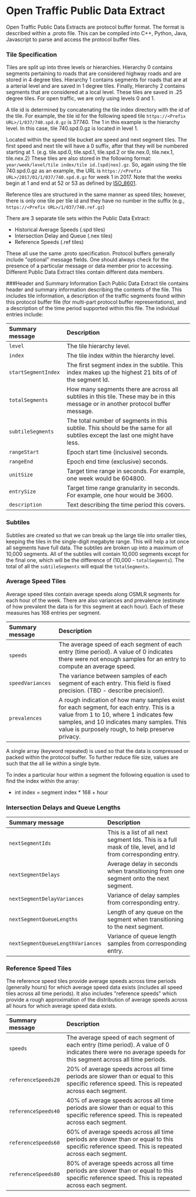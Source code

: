 # Open Traffic Public Data Extract

Open Traffic Public Data Extracts are protocol buffer format. The format is described within a .proto file. This can be compiled into C++, Python, Java, Javascript to parse and access the protocol buffer files.

### Tile Specification

Tiles are split up into three levels or hierarchies.  Hierarchy 0 contains segments pertaining to roads that are considered highway roads and are stored in 4 degree tiles.  Hierarchy 1 contains segments for roads that are at a arterial level and are saved in 1 degree tiles.  Finally, Hierarchy 2 contains segments that are considered at a local level.  These tiles are saved in .25 degree tiles.  For open traffic, we are only using levels 0 and 1.  

A tile id is determined by concatenating the tile index directory with the id of the tile.  For example, the tile id for the following speed tile `https://<Prefix URL>/1/037/740.spd.0.gz` is 37740.  The 1 in this example is the hierarchy level.  In this case, tile 740.spd.0.gz is located in level 1.  

Located within the speed tile bucket are speed and next segment tiles.  The first speed and next tile will have a 0 suffix, after that they will be numbered starting at 1. (e.g. tile.spd.0, tile.spd.1, tile.spd.2 or tile.nex.0, tile.nex.1, tile.nex.2)  These tiles are also stored in the following format: `year/week/level/tile index/tile id.[spd|nex].gz`.  So, again using the tile 740.spd.0.gz as an example, the URL is `https://<Prefix URL>/2017/01/1/037/740.spd.0.gz` for week 1 in 2017.  Note that the weeks begin at 1 and end at 52 or 53 as defined by [ISO_8601](https://en.wikipedia.org/wiki/ISO_8601).

Reference tiles are structured in the same manner as speed tiles; however, there is only one tile per tile id and they have no number in the suffix (e.g., `https://<Prefix URL>/1/037/740.ref.gz`)

There are 3 separate tile sets within the Public Data Extract:
* Historical Average Speeds (.spd tiles)
* Intersection Delay and Queue (.nex tiles)
* Reference Speeds (.ref tiles)

These all use the same .proto specification. Protocol buffers generally include "optional" message fields. One should always check for the presence of a particular message or data member prior to accessing. Different Public Data Extract tiles contain different data members.

###Header and Summary Information
Each Public Data Extract tile contains header and summary information describing the contents of the file. This includes tile information, a description of the traffic segments found within this protocol buffer file (for multi-part protocol buffer representations), and a description of the time period supported within this file. The individual entries include:

| Summary message | Description |
| :--------- | :----------- |
| `level` | The tile hierarchy level. |
| `index` | The tile index within the hierarchy level. |
| `startSegmentIndex` | The first segment index in the subtile. This index makes up the highest 21 bits of of the segment Id. |
| `totalSegments` | How many segments there are across all subtiles in this tile. These may be in this message or in another protocol buffer message. |
| `subtileSegments` | The total number of segments in this subtile. This should be the same for all subtiles except the last one might have less. |
| `rangeStart` | Epoch start time (inclusive) seconds. |
| `rangeEnd` | Epoch end time (exclusive) seconds. |
| `unitSize` | Target time range in seconds. For example, one week would be 604800. |
| `entrySize` | Target time range granularity in seconds. For example, one hour would be 3600. |
| `description` | Text describing the time period this covers. |

### Subtiles

Subtiles are created so that we can break up the large tile into smaller tiles, keeping the tiles in the single-digit megabyte range.  This will help a lot once all segments have full data.
The subtiles are broken up into a maximum of 10,000 segments.  All of the subtiles will contain 10,000 segments except for the final one, which will be the difference of (10,000 - `totalSegments`).
The total of all the `subtileSegments` will equal the `totalSegments`.


### Average Speed Tiles

Average speed tiles contain average speeds along OSMLR segments for each hour of the week. There are also variances and prevalence (estimate of how prevalent the data is for this segment at each hour). Each of these measures has 168 entries per segment.

| Summary message | Description |
| :--------- | :----------- |
| `speeds` | The average speed of each segment of each entry (time period). A value of 0 indicates there were not enough samples for an entry to compute an average speed. |
| `speedVariances` | The variance between samples of each segment of each entry. This field is fixed precision. (TBD - describe precision!). |
| `prevalences` | A rough indication of how many samples exist for each segment, for each entry. This is a value from 1 to 10, where 1 indicates few samples, and 10 indicates many samples. This value is purposely rough, to help preserve privacy. |

A single array (keyword repeated) is used so that the data is compressed or packed within the protocol buffer. To further reduce file size, values are such that the all lie within a single byte.

To index a particular hour within a segment the following equation is used to find the index within the array:
* int index = segment index * 168 + hour

### Intersection Delays and Queue Lengths

| Summary message | Description |
| :--------- | :----------- |
| `nextSegmentIds` | This is a list of all next segment Ids. This is a full mask of tile, level, and Id from corresponding entry. |
| `nextSegmentDelays` | Average delay in seconds when transitioning from one segment onto the next segment. |
| `nextSegmentDelayVariances` | Variance of delay samples from corresponding entry. |
| `nextSegmentQueueLengths` | Length of any queue on the segment when transitioning to the next segment. |
| `nextSegmentQueueLengthVariances` | Variance of queue length samples from corresponding entry. |

### Reference Speed Tiles

The reference speed tiles provide average speeds across time periods (generally hours) for which average speed data exists (includes all speed tiles across all time periods). It also includes "reference speeds" which provide a rough approximation of the distribution of average speeds across all hours for which average speed data exists.

| Summary message | Description |
| :--------- | :----------- |
| `speeds` | The average speed of each segment of each entry (time period). A value of 0 indicates there were no average speeds for this segment across all time periods. |
| `referenceSpeeds20` | 20% of average speeds across all time periods are slower than or equal to this specific reference speed. This is repeated across each segment. |
| `referenceSpeeds40` | 40% of average speeds across all time periods are slower than or equal to this specific reference speed. This is repeated across each segment. |
| `referenceSpeeds60` | 60% of average speeds across all time periods are slower than or equal to this specific reference speed. This is repeated across each segment. |
| `referenceSpeeds80` | 80% of average speeds across all time periods are slower than or equal to this specific reference speed. This is repeated across each segment. |
